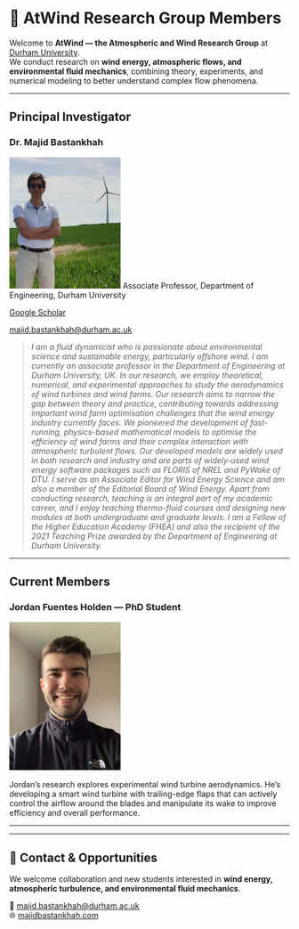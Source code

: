 # 👥 AtWind Research Group Members

Welcome to **AtWind — the Atmospheric and Wind Research Group** at [Durham University](https://www.durham.ac.uk/).  
We conduct research on **wind energy, atmospheric flows, and environmental fluid mechanics**, combining theory, experiments, and numerical modeling to better understand complex flow phenomena.

---

## Principal Investigator

### **Dr. Majid Bastankhah**
<img src="./Images/Majid.jpg" alt="Majid Bastankhah" width="200">
Associate Professor, Department of Engineering, Durham University  

[Google Scholar](https://scholar.google.com/citations?user=784pzQQAAAAJ&hl=en)  

[majid.bastankhah@durham.ac.uk](mailto:majid.bastankhah@durham.ac.uk)

> *I am a fluid dynamicist who is passionate about environmental science and sustainable energy, particularly offshore wind. I am currently an associate professor in the Department of Engineering at Durham University, UK. In our research, we employ theoretical, numerical, and experimental approaches to study the aerodynamics of wind turbines and wind farms. Our research aims to narrow the gap between theory and practice, contributing towards addressing important wind farm optimisation challenges that the wind energy industry currently faces. We pioneered the development of fast-running, physics-based mathematical models to optimise the efficiency of wind farms and their complex interaction with atmospheric turbulent flows. Our developed models are widely used in both research and industry and are parts of widely-used wind energy software packages such as FLORIS of NREL and PyWake of DTU. I serve as an Associate Editor for Wind Energy Science and am also a member of the Editorial Board of Wind Energy. Apart from conducting research, teaching is an integral part of my academic career, and I enjoy teaching thermo-fluid courses and designing new modules at both undergraduate and graduate levels. I am a Fellow of the Higher Education Academy (FHEA) and also the recipient of the 2021 Teaching Prize awarded by the Department of Engineering at Durham University.*

---

## Current Members

### **Jordan Fuentes Holden** — PhD Student  
<img src="./Images/Jordan.jpg" alt="Jordan Fuentes Holden" width="200">

Jordan’s research explores experimental wind turbine aerodynamics. He’s developing a smart wind turbine with trailing-edge flaps that can actively control the airflow around the blades and manipulate its wake to improve efficiency and overall performance.

---



---

## 💬 Contact & Opportunities

We welcome collaboration and new students interested in **wind energy, atmospheric turbulence, and environmental fluid mechanics**.  

📧 [majid.bastankhah@durham.ac.uk](mailto:majid.bastankhah@durham.ac.uk)  
🌐 [majidbastankhah.com](https://www.majidbastankhah.com)

